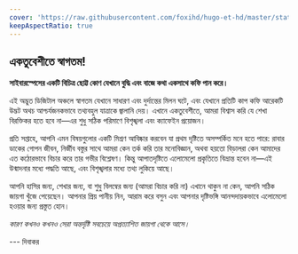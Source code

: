 ```yaml
---
cover: 'https://raw.githubusercontent.com/foxihd/hugo-et-hd/master/static/svg/flowlines/22.svg'
keepAspectRatio: true
---
```


## একতুবেশীতে স্বাগতম!

**সাইবারস্পেসের একটি বিচিত্র ছোট্ট কোণ যেখানে বুদ্ধি এবং বাজে কথা একসাথে কফি পান করে।**

এই অদ্ভুত ডিজিটাল অঞ্চলে স্বাগতম যেখানে সাধারণ এবং দুর্দান্তের মিলন ঘটে, এবং যেখানে প্রতিটি কাপ কফি আরেকটি উদ্ভট অথচ আশ্চর্যজনকভাবে তথ্যবহুল যাত্রাকে জ্বালানি দেয়। এখানে একতুবেশীতে, আমরা বিশ্বাস করি যে শেখা বিরক্তিকর হতে হবে না—এর শুধু সঠিক পরিমাণে বিশৃঙ্খলা এবং ক্যাফেইন প্রয়োজন।

প্রতি সপ্তাহে, আপনি এমন বিষয়গুলোর একটি মিশ্রণ আবিষ্কার করবেন যা প্রথম দৃষ্টিতে অসম্পর্কিত মনে হতে পারে: রাবার ডাকের গোপন জীবন, নির্জীব বস্তুর সাথে আমরা কেন তর্ক করি তার মনোবিজ্ঞান, অথবা হয়তো বিড়ালরা কেন আমাদের এত কঠোরভাবে বিচার করে তার গভীর বিশ্লেষণ। কিন্তু আপাতদৃষ্টিতে এলোমেলো প্রকৃতিতে বিভ্রান্ত হবেন না—এই উন্মাদনার মধ্যে পদ্ধতি আছে, এবং বিশৃঙ্খলার মধ্যে তথ্য লুকিয়ে আছে।

আপনি হাসির জন্য, শেখার জন্য, বা শুধু বিলম্বের জন্য (আমরা বিচার করি না) এখানে থাকুন না কেন, আপনি সঠিক জায়গা খুঁজে পেয়েছেন। আপনার প্রিয় পানীয় নিন, আরাম করে বসুন এবং আপনার দৃষ্টিভঙ্গি আনন্দদায়কভাবে এলোমেলো হওয়ার জন্য প্রস্তুত হোন।

*কারণ কখনও কখনও সেরা অন্তর্দৃষ্টি সবচেয়ে অপ্রত্যাশিত জায়গা থেকে আসে।*

--- দিবাকর